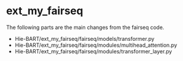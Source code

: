 # ext_my_fairseq
The following parts are the main changes from the fairseq code.
- Hie-BART/ext_my_fairseq/fairseq/models/transformer.py
- Hie-BART/ext_my_fairseq/fairseq/modules/multihead_attention.py
- Hie-BART/ext_my_fairseq/fairseq/modules/transformer_layer.py
